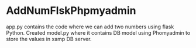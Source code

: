 # AddNumFlskPhpmyadmin

app.py contains the code where we can add two numbers using flask Python. Created model.py where it contains DB model using Phomyadmin to store the values in xamp DB server.
